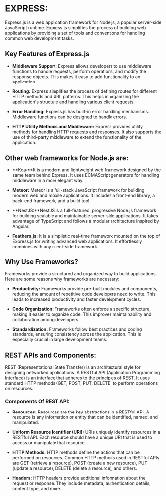 # EXPRESS:

Express.js is a web application framework for Node.js, a popular server-side JavaScript runtime. Express.js simplifies the process of building web applications by providing a set of tools and conventions for handling common web development tasks.

## Key Features of Express.js

- **Middleware Support:** Express allows developers to use middleware functions to handle requests, perform operations, and modify the response objects. This makes it easy to add functionality to an application.

- **Routing:** Express simplifies the process of defining routes for different HTTP methods and URL patterns. This helps in organizing the application's structure and handling various client requests.

- **Error Handling:** Express.js has built-in error handling mechanisms. Middleware functions can be designed to handle errors.

- **HTTP Utility Methods and Middleware:** Express provides utility methods for handling HTTP requests and responses. It also supports the use of third-party middleware to extend the functionality of the application.

## Other web frameworks for Node.js are:

- **Koa:**It is a modern and lightweight web framework designed by the same team behind Express. It uses ECMAScript generators for handling middleware in a more elegant way.

- **Meteor:** Meteor is a full-stack JavaScript framework for building modern web and mobile applications. It includes a front-end library, a back-end framework, and a build tool.

- **NestJS:**NestJS is a full-featured, progressive Node.js framework for building scalable and maintainable server-side applications. It takes advantage of TypeScript and follows a modular architecture inspired by Angular.

- **Feathers.js:** It is a simplistic real-time framework mounted on the top of Express.js for writing advanced web applications. It effortlessly combines with any client-side framework.

## Why Use Frameworks?

Frameworks provide a structured and organized way to build applications. Here are some reasons why frameworks are necessary:

- **Productivity:** Frameworks provide pre-built modules and components, reducing the amount of repetitive code developers need to write. This leads to increased productivity and faster development cycles.

- **Code Organization:** Frameworks often enforce a specific structure, making it easier to organize code. This improves maintainability and collaboration among developers.

- **Standardization:** Frameworks follow best practices and coding standards, ensuring consistency across the application. This is especially crucial in large development teams.

## REST APIs and Components:

REST (Representational State Transfer) is an architectural style for designing networked applications. A RESTful API (Application Programming Interface) is an interface that adheres to the principles of REST. It uses standard HTTP methods (GET, POST, PUT, DELETE) to perform operations on resources.

### Components Of REST API:

- **Resources:** Resources are the key abstractions in a RESTful API. A resource is any information or entity that can be identified, named, and manipulated.

- **Uniform Resource Identifier (URI):** URIs uniquely identify resources in a RESTful API. Each resource should have a unique URI that is used to access or manipulate that resource.

- **HTTP Methods:** HTTP methods define the actions that can be performed on resources. Common HTTP methods used in RESTful APIs are GET (retrieve a resource), POST (create a new resource), PUT (update a resource), DELETE (delete a resource), and others.

- **Headers:** HTTP headers provide additional information about the request or response. They include metadata, authentication details, content type, and more.

